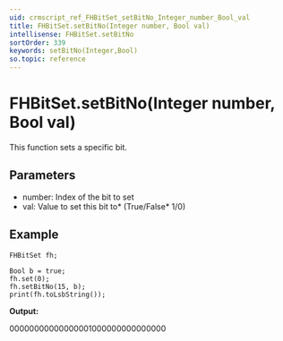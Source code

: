 ```yaml
---
uid: crmscript_ref_FHBitSet_setBitNo_Integer_number_Bool_val
title: FHBitSet.setBitNo(Integer number, Bool val)
intellisense: FHBitSet.setBitNo
sortOrder: 339
keywords: setBitNo(Integer,Bool)
so.topic: reference
---
```


# FHBitSet.setBitNo(Integer number, Bool val)

This function sets a specific bit.

## Parameters

* number: Index of the bit to set
* val: Value to set this bit to* (True/False* 1/0)

## Example
   
    FHBitSet fh;
   
    Bool b = true;
    fh.set(0);
    fh.setBitNo(15, b);
    print(fh.toLsbString());

**Output:**

00000000000000001000000000000000
